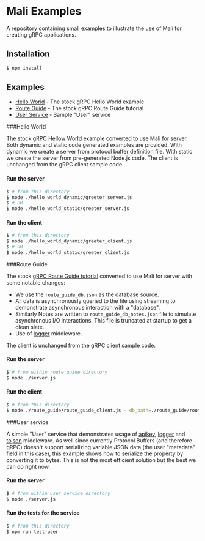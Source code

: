 # Mali Examples

A repository containing small examples to illustrate the use of Mali for creating gRPC applications.

## Installation

```sh
$ npm install
```

## Examples

* [Hello World](#helloworld) - The stock gRPC Hello World example
* [Route Guide](#routeguide) - The stock gRPC Route Guide tutorial
* [User Service](#userservice) - Sample "User" service

###<a name="helloworld">Hello World</a>

The stock [gRPC Hellow World example](https://github.com/grpc/grpc/tree/master/examples/node)
converted to use Mali for server.
Both dynamic and static code generated examples are provided.
With dynamic we create a server from protocol buffer definition file.
With static we create the server from pre-generated Node.js code.
The client is unchanged from the gRPC client sample code.

#### Run the server

```sh
$ # from this directory
$ node ./hello_world_dynamic/greeter_server.js
$ # OR
$ node ./hello_world_static/greeter_server.js
```

#### Run the client

```sh
$ # from this directory
$ node ./hello_world_dynamic/greeter_client.js
$ # OR
$ node ./hello_world_static/greeter_client.js
```

###<a name="routeguide">Route Guide</a>

The stock [gRPC Route Guide tutorial](http://www.grpc.io/docs/tutorials/basic/node.html)
converted to use Mali for server with some notable changes:

* We use the `route_guide_db.json` as the database source.
* All data is asynchronously queried to the file using streaming to demonstrate
asynchronous interaction with a "database".
* Similarly Notes are written to `route_guide_db_notes.json` file to simulate
asynchronous I/O interactions. This file is truncated at startup to get
a clean slate.
* Use of [logger](https://github.com/malijs/logger) middleware.

The client is unchanged from the gRPC client sample code.

#### Run the server

```sh
$ # from within route_guide directory
$ node ./server.js
```

#### Run the client

```sh
$ # from this directory
$ node ./route_guide/route_guide_client.js --db_path=./route_guide/route_guide_db.json
```

###<a name="userservice">User service</a>

A simple "User" service that demonstrates usage of [apikey](https://github.com/malijs/apikey), [logger](https://github.com/malijs/logger) and [tojson](https://github.com/malijs/tojson)
middleware. As well since currently Protocol Buffers (and therefore gRPC) doesn't support
serializing variable JSON data (the user "metadata" field in this case),
this example shows how to serialize the property by converting it to bytes.
This is not the most efficient solution but the best we can do right now.

#### Run the server

```sh
$ # from within user_service directory
$ node ./server.js
```

#### Run the tests for the service

```sh
$ # from this directory
$ npm run test-user
```
